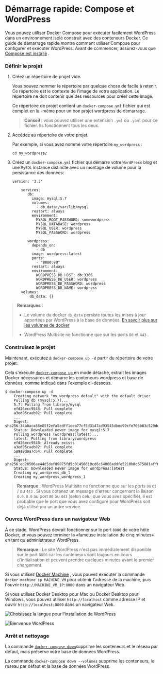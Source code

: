 

Démarrage rapide: Compose et WordPress
======================================

Vous pouvez utiliser Docker Compose pour exécuter facilement WordPress dans un environnement isolé construit avec des conteneurs Docker. Ce guide de démarrage rapide montre comment utiliser Compose pour configurer et exécuter WordPress. Avant de commencer, assurez-vous que [Compose est installé](https://docs.docker.com/compose/install/) .

### Définir le projet

1.  Créez un répertoire de projet vide.

    Vous pouvez nommer le répertoire par quelque chose de facile à retenir. Ce répertoire est le contexte de l'image de votre application. Le répertoire ne doit contenir que des ressources pour créer cette image.

    Ce répertoire de projet contient un `docker-compose.yml` fichier qui est complet en lui-même pour un bon projet wordpress de démarrage.

    > **Conseil** : vous pouvez utiliser une extension `.yml` ou `.yaml` pour ce fichier. Ils fonctionnent tous les deux.

2.  Accédez au répertoire de votre projet.

    Par exemple, si vous avez nommé votre répertoire `my_wordpress` :

    ``` {.highlight}
    cd my_wordpress/

    ```

3.  Créez un `docker-compose.yml` fichier qui démarre votre `WordPress` blog et une `MySQL` instance distincte avec un montage de volume pour la persistance des données:

        version: '3.3'

            services:
               db:
                 image: mysql:5.7
                 volumes:
                   - db_data:/var/lib/mysql
                 restart: always
                 environment:
                   MYSQL_ROOT_PASSWORD: somewordpress
                   MYSQL_DATABASE: wordpress
                   MYSQL_USER: wordpress
                   MYSQL_PASSWORD: wordpress

               wordpress:
                 depends_on:
                   - db
                 image: wordpress:latest
                 ports:
                   - "8000:80"
                 restart: always
                 environment:
                   WORDPRESS_DB_HOST: db:3306
                   WORDPRESS_DB_USER: wordpress
                   WORDPRESS_DB_PASSWORD: wordpress
                   WORDPRESS_DB_NAME: wordpress
            volumes:
                db_data: {}


> **Remarques** :
>
> -   Le volume du docker `db_data` persiste toutes les mises à jour apportées par WordPress à la base de données. [En savoir plus sur les volumes de docker](https://docs.docker.com/storage/volumes/)
>
> -   WordPress Multisite ne fonctionne que sur les ports `80` et `443` .
>
### Construisez le projet

Maintenant, exécutez à `docker-compose up -d` partir du répertoire de votre projet.

Cela s'exécute [`docker-compose up` ](https://docs.docker.com/compose/reference/up/) en mode détaché, extrait les images Docker nécessaires et démarre les conteneurs wordpress et base de données, comme indiqué dans l'exemple ci-dessous.

``` {.highlight}
$ docker-compose up -d
    Creating network "my_wordpress_default" with the default driver
    Pulling db (mysql:5.7)...
    5.7: Pulling from library/mysql
    efd26ecc9548: Pull complete
    a3ed95caeb02: Pull complete
    ...
    Digest: sha256:34a0aca88e85f2efa5edff1cea77cf5d3147ad93545dbec99cfe705b03c520de
    Status: Downloaded newer image for mysql:5.7
    Pulling wordpress (wordpress:latest)...
    latest: Pulling from library/wordpress
    efd26ecc9548: Already exists
    a3ed95caeb02: Pull complete
    589a9d9a7c64: Pull complete
    ...
    Digest: sha256:ed28506ae44d5def89075fd5c01456610cd6c64006addfe5210b8c675881aff6
    Status: Downloaded newer image for wordpress:latest
    Creating my_wordpress_db_1
    Creating my_wordpress_wordpress_1

```

> **Remarque** : WordPress Multisite ne fonctionne que sur les ports `80` et / ou `443` . Si vous obtenez un message d'erreur concernant la liaison `0.0.0.0` au port `80` ou `443`  (selon celui que vous avez spécifié), il est probable que le port que vous avez configuré pour WordPress soit déjà utilisé par un autre service.

### Ouvrez WordPress dans un navigateur Web

À ce stade, WordPress devrait fonctionner sur le port `8000` de votre hôte Docker, et vous pouvez terminer la «fameuse installation de cinq minutes» en tant qu'administrateur WordPress.

> **Remarque** : Le site WordPress n'est pas immédiatement disponible sur le port `8000`  car les conteneurs sont toujours en cours d'initialisation et peuvent prendre quelques minutes avant le premier chargement.

Si vous utilisez [Docker Machine](/machine/) , vous pouvez exécuter la commande `docker-machine ip MACHINE_VM` pour obtenir l'adresse de la machine, puis l'ouvrir `http://MACHINE_VM_IP:8000` dans un navigateur Web.

Si vous utilisez Docker Desktop pour Mac ou Docker Desktop pour Windows, vous pouvez utiliser `http://localhost` comme adresse IP et ouvrir `http://localhost:8000` dans un navigateur Web.

![Choisissez la langue pour l'installation de WordPress](https://docs.docker.com/compose/images/wordpress-lang.png)

![Bienvenue WordPress](https://docs.docker.com/compose/images/wordpress-welcome.png)

### Arrêt et nettoyage

La commande [`docker-compose down`](/compose/reference/down/)supprime les conteneurs et le réseau par défaut, mais préserve votre base de données WordPress.

La commande `docker-compose down --volumes` supprime les conteneurs, le réseau par défaut et la base de données WordPress.
